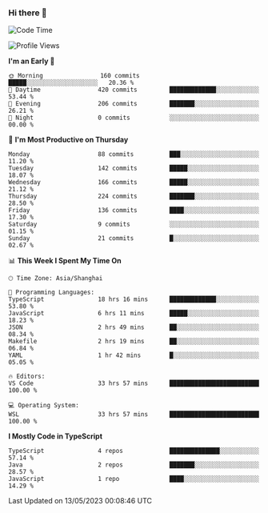 ### Hi there 👋

<!--
**waynelwz/waynelwz** is a ✨ _special_ ✨ repository because its `README.md` (this file) appears on your GitHub profile.

Here are some ideas to get you started:

- 🔭 I’m currently working on ...
- 🌱 I’m currently learning ...
- 👯 I’m looking to collaborate on ...
- 🤔 I’m looking for help with ...
- 💬 Ask me about ...
- 📫 How to reach me: ...
- 😄 Pronouns: ...
- ⚡ Fun fact: ...
-->

<!--START_SECTION:waka-->
![Code Time](http://img.shields.io/badge/Code%20Time-1%2C402%20hrs%2053%20mins-blue)

![Profile Views](http://img.shields.io/badge/Profile%20Views-0-blue)

**I'm an Early 🐤** 

```text
🌞 Morning                160 commits         █████░░░░░░░░░░░░░░░░░░░░   20.36 % 
🌆 Daytime                420 commits         █████████████░░░░░░░░░░░░   53.44 % 
🌃 Evening                206 commits         ███████░░░░░░░░░░░░░░░░░░   26.21 % 
🌙 Night                  0 commits           ░░░░░░░░░░░░░░░░░░░░░░░░░   00.00 % 
```
📅 **I'm Most Productive on Thursday** 

```text
Monday                   88 commits          ███░░░░░░░░░░░░░░░░░░░░░░   11.20 % 
Tuesday                  142 commits         █████░░░░░░░░░░░░░░░░░░░░   18.07 % 
Wednesday                166 commits         █████░░░░░░░░░░░░░░░░░░░░   21.12 % 
Thursday                 224 commits         ███████░░░░░░░░░░░░░░░░░░   28.50 % 
Friday                   136 commits         ████░░░░░░░░░░░░░░░░░░░░░   17.30 % 
Saturday                 9 commits           ░░░░░░░░░░░░░░░░░░░░░░░░░   01.15 % 
Sunday                   21 commits          █░░░░░░░░░░░░░░░░░░░░░░░░   02.67 % 
```


📊 **This Week I Spent My Time On** 

```text
🕑︎ Time Zone: Asia/Shanghai

💬 Programming Languages: 
TypeScript               18 hrs 16 mins      █████████████░░░░░░░░░░░░   53.80 % 
JavaScript               6 hrs 11 mins       █████░░░░░░░░░░░░░░░░░░░░   18.23 % 
JSON                     2 hrs 49 mins       ██░░░░░░░░░░░░░░░░░░░░░░░   08.34 % 
Makefile                 2 hrs 19 mins       ██░░░░░░░░░░░░░░░░░░░░░░░   06.84 % 
YAML                     1 hr 42 mins        █░░░░░░░░░░░░░░░░░░░░░░░░   05.05 % 

🔥 Editors: 
VS Code                  33 hrs 57 mins      █████████████████████████   100.00 % 

💻 Operating System: 
WSL                      33 hrs 57 mins      █████████████████████████   100.00 % 
```

**I Mostly Code in TypeScript** 

```text
TypeScript               4 repos             ██████████████░░░░░░░░░░░   57.14 % 
Java                     2 repos             ███████░░░░░░░░░░░░░░░░░░   28.57 % 
JavaScript               1 repo              ████░░░░░░░░░░░░░░░░░░░░░   14.29 % 
```




 Last Updated on 13/05/2023 00:08:46 UTC
<!--END_SECTION:waka-->
